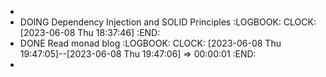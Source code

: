 -
- DOING Dependency Injection and SOLID Principles
  :LOGBOOK:
  CLOCK: [2023-06-08 Thu 18:37:46]
  :END:
- DONE Read monad blog
  :LOGBOOK:
  CLOCK: [2023-06-08 Thu 19:47:05]--[2023-06-08 Thu 19:47:06] =>  00:00:01
  :END:
-